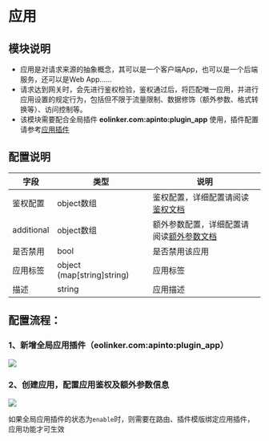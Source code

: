 # 应用

## 模块说明

  * 应用是对请求来源的抽象概念，其可以是一个客户端App，也可以是一个后端服务，还可以是Web App......
  * 请求达到网关时，会先进行鉴权检验，鉴权通过后，将匹配唯一应用，并进行应用设置的规定行为，包括但不限于流量限制、数据修饰（额外参数、格式转换等）、访问控制等。
  * 该模块需要配合全局插件 **eolinker.com:apinto:plugin_app** 使用，插件配置请参考[应用插件](/docs/apinto/plugins/app.md)

## 配置说明
| 字段         | 类型                         | 说明                                                      |
|------------|----------------------------|---------------------------------------------------------|
| 鉴权配置       | object数组                   | 鉴权配置，详细配置请阅读[鉴权文档](/docs/apinto/app/auth.md)            | 
| additional | object数组                   | 额外参数配置，详细配置请阅读[额外参数文档](/docs/apinto/app/extra-param.md) | 
| 是否禁用       | bool                       | 是否禁用该应用                                                 |
| 应用标签       | object (map[string]string) | 应用标签                                                    |
| 描述         | string                     | 应用描述                                                    |

## 配置流程：
### 1、新增全局应用插件（eolinker.com:apinto:plugin_app）

![](http://data.eolinker.com/course/GEdBatIf0fdaf866ad4eacfeae1aad535390f9140f4a21f.png)
### 2、创建应用，配置应用鉴权及额外参数信息

![](http://data.eolinker.com/course/mARLezm0c9fea8f2d5be72413454ae4ab57ff2bd1757abe.png)

如果全局应用插件的状态为`enable`时，则需要在路由、插件模版绑定应用插件，应用功能才可生效